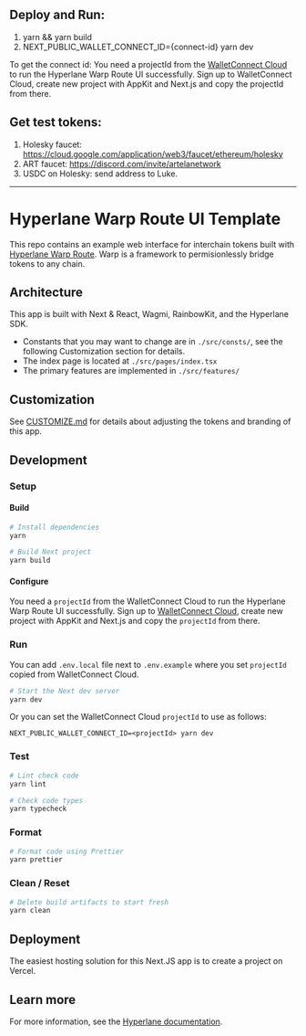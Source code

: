 ## Deploy and Run:
1. yarn && yarn build
2. NEXT_PUBLIC_WALLET_CONNECT_ID={connect-id} yarn dev
   
To get the connect id: You need a projectId from the [WalletConnect Cloud](https://cloud.walletconnect.com/) to run the Hyperlane Warp Route UI successfully. Sign up to WalletConnect Cloud, create new project with AppKit and Next.js and copy the projectId from there.

## Get test tokens:
1. Holesky faucet: https://cloud.google.com/application/web3/faucet/ethereum/holesky
2. ART faucet: https://discord.com/invite/artelanetwork
3. USDC on Holesky: send address to Luke.

-----

# Hyperlane Warp Route UI Template

This repo contains an example web interface for interchain tokens built with [Hyperlane Warp Route](https://docs.hyperlane.xyz/docs/reference/applications/warp-routes). Warp is a framework to permisionlessly bridge tokens to any chain.

## Architecture

This app is built with Next & React, Wagmi, RainbowKit, and the Hyperlane SDK.

- Constants that you may want to change are in `./src/consts/`, see the following Customization section for details.
- The index page is located at `./src/pages/index.tsx`
- The primary features are implemented in `./src/features/`

## Customization

See [CUSTOMIZE.md](./CUSTOMIZE.md) for details about adjusting the tokens and branding of this app.

## Development

### Setup

#### Build
```sh
# Install dependencies
yarn

# Build Next project
yarn build
```

#### Configure

You need a `projectId` from the WalletConnect Cloud to run the Hyperlane Warp Route UI successfully. 
Sign up to [WalletConnect Cloud](https://cloud.walletconnect.com/), create 
new project with AppKit and Next.js and copy the `projectId` from there.

### Run

You can add `.env.local` file next to `.env.example` where you set `projectId` copied from WalletConnect Cloud.
```sh
# Start the Next dev server
yarn dev
```

Or you can set the WalletConnect Cloud `projectId` to use as follows:
```
NEXT_PUBLIC_WALLET_CONNECT_ID=<projectId> yarn dev
```

### Test

```sh
# Lint check code
yarn lint

# Check code types
yarn typecheck
```

### Format

```sh
# Format code using Prettier
yarn prettier
```

### Clean / Reset

```sh
# Delete build artifacts to start fresh 
yarn clean
```

## Deployment

The easiest hosting solution for this Next.JS app is to create a project on Vercel.

## Learn more

For more information, see the [Hyperlane documentation](https://docs.hyperlane.xyz/docs/reference/applications/warp-routes).
